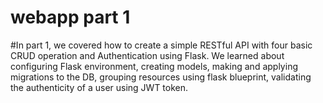 # webapp part 1

#In part 1, we covered how to create a simple RESTful API with four basic CRUD operation and Authentication using Flask. We learned about configuring Flask environment, creating models, making and applying migrations to the DB, grouping resources using flask blueprint, validating the authenticity of a user using JWT token.